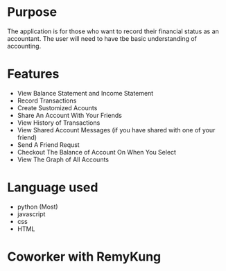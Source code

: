 # Purpose
The application is for those who want to record their financial status as an accountant. The user will need to have tbe basic understanding of accounting.

# Features
- View Balance Statement and Income Statement
- Record Transactions
- Create Sustomized Acounts
- Share An Account With Your Friends
- View History of Transactions
- View Shared Account Messages (if you have shared with one of your friend)
- Send A Friend Requst
- Checkout The Balance of Account On When You Select
- View The Graph of All Accounts 

# Language used
- python (Most)
- javascript
- css
- HTML

# Coworker with RemyKung
